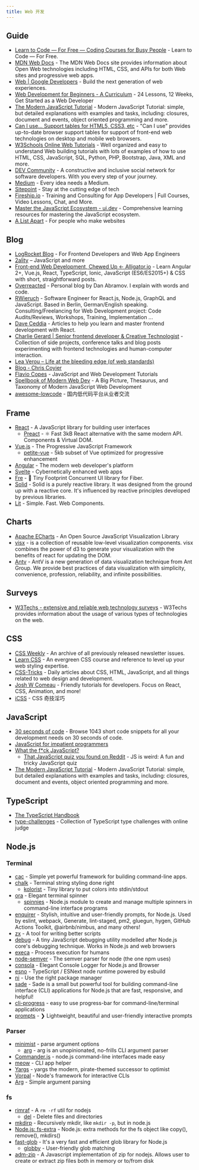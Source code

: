 ```yaml
---
title: Web 开发
---
```


## Guide

- [Learn to Code — For Free — Coding Courses for Busy People](https://www.freecodecamp.org) - Learn to Code — For Free.
- [MDN Web Docs](https://developer.mozilla.org) - The MDN Web Docs site provides information about Open Web technologies including HTML, CSS, and APIs for both Web sites and progressive web apps.
- [Web | Google Developers](https://developers.google.com/web) - Build the next generation of web experiences.
- [Web Development for Beginners - A Curriculum](https://github.com/microsoft/Web-Dev-For-Beginners) - 24 Lessons, 12 Weeks, Get Started as a Web Developer
- [The Modern JavaScript Tutorial](https://javascript.info/) - Modern JavaScript Tutorial: simple, but detailed explanations with examples and tasks, including: closures, document and events, object oriented programming and more.
- [Can I use... Support tables for HTML5, CSS3, etc](https://caniuse.com) - "Can I use" provides up-to-date browser support tables for support of front-end web technologies on desktop and mobile web browsers.
- [W3Schools Online Web Tutorials](https://www.w3schools.com) - Well organized and easy to understand Web building tutorials with lots of examples of how to use HTML, CSS, JavaScript, SQL, Python, PHP, Bootstrap, Java, XML and more.
- [DEV Community](https://dev.to) - A constructive and inclusive social network for software developers. With you every step of your journey.
- [Medium](https://medium.com) - Every idea needs a Medium.
- [Sitepoint](https://www.sitepoint.com) - Stay at the cutting edge of tech
- [Fireship.io](https://fireship.io) - Training and Consulting for App Developers | Full Courses, Video Lessons, Chat, and More.
- [Master the JavaScript Ecosystem - ui.dev](https://ui.dev) - Comprehensive learning resources for mastering the JavaScript ecosystem.
- [A List Apart](https://alistapart.com/) - For people who make websites

## Blog

- [LogRocket Blog](https://blog.logrocket.com/) - For Frontend Developers and Web App Engineers
- [2ality](https://2ality.com) – JavaScript and more
- [Front-end Web Development, Chewed Up ← Alligator.io](https://alligator.io) - Learn Angular 2+, Vue.js, React, TypeScript, Ionic, JavaScript (ES6/ES2015+) & CSS with short, straightforward posts.
- [Overreacted](https://overreacted.io) - Personal blog by Dan Abramov. I explain with words and code.
- [RWieruch](https://www.robinwieruch.de) - Software Engineer for React.js, Node.js, GraphQL and JavaScript. Based in Berlin, German/English speaking. Consulting/Freelancing for Web Development project: Code Audits/Reviews, Workshops, Training, Implementation ...
- [Dave Ceddia](https://daveceddia.com) - Articles to help you learn and master frontend development with React.
- [Charlie Gerard | Senior frontend developer & Creative Technologist](https://charliegerard.dev) - Collection of side projects, conference talks and blog posts experimenting with frontend technologies and human-computer interaction.
- [Lea Verou – Life at the bleeding edge (of web standards)](https://lea.verou.me/)
- [Blog - Chris Coyier](https://chriscoyier.net/)
- [Flavio Copes](https://flaviocopes.com/) - JavaScript and Web Development Tutorials
- [Spellbook of Modern Web Dev](https://github.com/dexteryy/spellbook-of-modern-webdev) - A Big Picture, Thesaurus, and Taxonomy of Modern JavaScript Web Development
- [awesome-lowcode](https://github.com/taowen/awesome-lowcode) - 国内低代码平台从业者交流

## Frame

- [React](https://reactjs.org) - A JavaScript library for building user interfaces
  - [Preact](https://github.com/preactjs/preact) - ⚛️ Fast 3kB React alternative with the same modern API. Components & Virtual DOM.
- [Vue.js](https://vuejs.org) - The Progressive JavaScript Framework
  - [petite-vue](https://github.com/vuejs/petite-vue) - 5kb subset of Vue optimized for progressive enhancement
- [Angular](https://angular.io) - The modern web developer's platform
- [Svelte](https://svelte.dev) - Cybernetically enhanced web apps
- [Fre](https://github.com/yisar/fre) - 👻 Tiny Footprint Concurrent UI library for Fiber.
- [Solid](https://www.solidjs.com) - Solid is a purely reactive library. It was designed from the ground up with a reactive core. It's influenced by reactive principles developed by previous libraries.
- [Lit](https://lit.dev) - Simple. Fast. Web Components.

## Charts

- [Apache ECharts](https://echarts.apache.org) - An Open Source JavaScript Visualization Library
- [visx](https://github.com/airbnb/visx) - is a collection of reusable low-level visualization components. visx combines the power of d3 to generate your visualization with the benefits of react for updating the DOM.
- [Antv](https://antv.vision) - AntV is a new generation of data visualization technique from Ant Group. We provide best practices of data visualization with simplicity, convenience, profession, reliability, and infinite possibilities.

## Surveys

- [W3Techs - extensive and reliable web technology surveys](https://w3techs.com) - W3Techs provides information about the usage of various types of technologies on the web.

## CSS

- [CSS Weekly](https://css-weekly.com/archives) - An archive of all previously released newsletter issues.
- [Learn CSS](https://web.dev/learn/css) - An evergreen CSS course and reference to level up your web styling expertise.
- [CSS-Tricks](https://css-tricks.com) - Daily articles about CSS, HTML, JavaScript, and all things related to web design and development.
- [Josh W Comeau](https://www.joshwcomeau.com/) - Friendly tutorials for developers. Focus on React, CSS, Animation, and more!
- [iCSS](https://github.com/chokcoco/iCSS) - CSS 奇技淫巧

## JavaScript

- [30 seconds of code](https://www.30secondsofcode.org/) - Browse 1043 short code snippets for all your development needs on 30 seconds of code.
- [JavaScript for impatient programmers](https://exploringjs.com/impatient-js/toc.html)
- [What the f*ck JavaScript?](https://github.com/denysdovhan/wtfjs)
  - [That JavaScript quiz you found on Reddit](https://jsisweird.com/) - JS is weird: A fun and tricky JavaScript quiz
- [The Modern JavaScript Tutorial](https://javascript.info/) - Modern JavaScript Tutorial: simple, but detailed explanations with examples and tasks, including: closures, document and events, object oriented programming and more.

## TypeScript

- [The TypeScript Handbook](https://www.typescriptlang.org/docs/handbook/intro.html)
- [type-challenges](https://github.com/type-challenges/type-challenges) - Collection of TypeScript type challenges with online judge

## Node.js

### Terminal

- [cac](https://github.com/cacjs/cac) - Simple yet powerful framework for building command-line apps.
- [chalk](https://github.com/chalk/chalk) - Terminal string styling done right
  - [kolorist](https://github.com/marvinhagemeister/kolorist) - Tiny library to put colors into stdin/stdout
- [ora](https://github.com/sindresorhus/ora) - Elegant terminal spinner
  - [spinnies](https://github.com/jcarpanelli/spinnies) - Node.js module to create and manage multiple spinners in command-line interface programs
- [enquirer](https://github.com/enquirer/enquirer) - Stylish, intuitive and user-friendly prompts, for Node.js. Used by eslint, webpack, Generate, lint-staged, pm2, gluegun, hygen, GitHub Actions Toolkit, @airbnb/nimbus, and many others!
- [zx](https://github.com/google/zx) - A tool for writing better scripts
- [debug](https://github.com/visionmedia/debug) - A tiny JavaScript debugging utility modelled after Node.js core's debugging technique. Works in Node.js and web browsers
- [execa](https://github.com/sindresorhus/execa) - Process execution for humans
- [node-semver](https://github.com/npm/node-semver) - The semver parser for node (the one npm uses)
- [consola](https://github.com/unjs/consola) - Elegant Console Logger for Node.js and Browser
- [esno](https://github.com/antfu/esno) - TypeScript / ESNext node runtime powered by esbuild
- [ni](https://github.com/antfu/ni) - Use the right package manager
- [sade](https://github.com/lukeed/sade) - Sade is a small but powerful tool for building command-line interface (CLI) applications for Node.js that are fast, responsive, and helpful!
- [cli-progress](https://github.com/npkgz/cli-progress) - easy to use progress-bar for command-line/terminal applications
- [prompts](https://github.com/terkelg/prompts) - ❯ Lightweight, beautiful and user-friendly interactive prompts

### Parser

- [minimist](https://github.com/substack/minimist) - parse argument options
  - [arg](https://github.com/vercel/arg) - arg is an unopinionated, no-frills CLI argument parser
- [Commander.js](https://github.com/tj/commander.js) - node.js command-line interfaces made easy
- [meow](https://github.com/sindresorhus/meow) - CLI app helper
- [Yargs](https://github.com/yargs/yargs) - yargs the modern, pirate-themed successor to optimist
- [Vorpal](https://github.com/dthree/vorpal) - Node's framework for interactive CLIs
- [Arg](https://github.com/vercel/arg) - Simple argument parsing

### fs

- [rimraf](https://github.com/isaacs/rimraf) - A `rm -rf` util for nodejs
  - [del](https://github.com/sindresorhus/del) - Delete files and directories
- [mkdirp](https://github.com/substack/node-mkdirp) - Recursively mkdir, like `mkdir -p`, but in node.js
- [Node.js: fs-extra](https://github.com/jprichardson/node-fs-extra) - Node.js: extra methods for the fs object like copy(), remove(), mkdirs()
- [fast-glob](https://github.com/mrmlnc/fast-glob) - It's a very fast and efficient glob library for Node.js
  - [globby](https://github.com/sindresorhus/globby) - User-friendly glob matching
- [adm-zip](https://github.com/cthackers/adm-zip) - A Javascript implementation of zip for nodejs. Allows user to create or extract zip files both in memory or to/from disk
